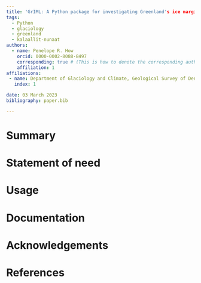 ```yaml
---
title: 'GrIML: A Python package for investigating Greenland's ice marginal lakes under a changing climate'
tags:
  - Python
  - glaciology
  - greenland
  - kalaallit-nunaat
authors:
  - name: Penelope R. How
    orcid: 0000-0002-8088-8497
    corresponding: true # (This is how to denote the corresponding author)
    affiliation: 1
affiliations:
 - name: Department of Glaciology and Climate, Geological Survey of Denmark and Greenland (GEUS), Copenhagen, Denmark
   index: 1

date: 03 March 2023
bibliography: paper.bib

---
```


# Summary


# Statement of need


# Usage

 
# Documentation


# Acknowledgements


# References

